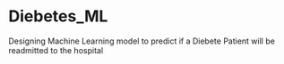 # Diebetes_ML
Designing Machine Learning model to predict if a Diebete Patient will be readmitted to the hospital 
